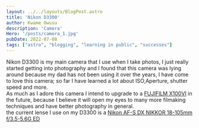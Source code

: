 ```yaml
---
layout: ../../layouts/BlogPost.astro
title: 'Nikon D3300'
author: Kwame Owusu
description: 'Camera'
Hero: '/posts/camera_1.jpg'
pubDate: 2022-07-08
tags: ["astro", "blogging", "learning in public", "successes"]
---
```

Nikon D3300 is my main camera that I use when I take photos, I just really started getting into photography and I found that this camera was lying around because my dad has not been using it over the years, I have come to love this camera; so far I have learned a lot about ISO,Aperture, shutter speed and more.<br>
As much as I adore this camera I intend to upgrade to a [FUJIFILM X100VI](https://fujifilm-x.com/global/products/cameras/x100vi/) in the future, because I believe it will open my eyes to many more filmaking techniques and have better photography in general.<br>
the current lense I use on my D3300 is a [Nikon AF-S DX NIKKOR 18-105mm f/3.5-5.6G ED](https://shorturl.at/cgATW)